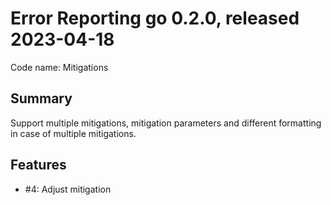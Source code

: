 # Error Reporting go 0.2.0, released 2023-04-18

Code name: Mitigations

## Summary

Support multiple mitigations, mitigation parameters and different formatting in case of multiple mitigations.

## Features

- #4: Adjust mitigation

